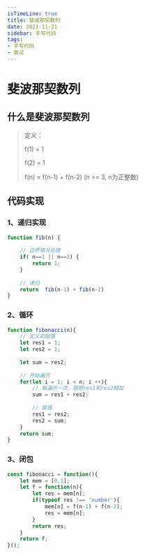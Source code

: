 ```yaml
---
isTimeLine: true
title: 斐波那契数列
date: 2021-11-21
sidebar: 手写代码
tags:
- 手写代码
- 面试
---
```

# 斐波那契数列

## 什么是斐波那契数列

> 定义：
> 
> f(1) = 1
> 
> f(2) = 1
> 
> f(n) = f(n-1) + f(n-2) (n >= 3, n为正整数)

## 代码实现

### 1、递归实现

```js
function fib(n) {
    
    // 边界情况处理
    if( n==1 || n==2) {
        return 1;
    }
    
    // 递归
    return  fib(n-1) + fib(n-2)
}

```

### 2、循环

```js
function fibonacci(n){
    // 定义初始值
    let res1 = 1;
    let res2 = 1;
    
    let sum = res2;
    
    // 开始遍历
    for(let i = 1; i < n; i ++){
        // 每遍历一次，就把res1和res2相加
        sum = res1 + res2;
        
        // 赋值
        res1 = res2;
        res2 = sum;
    }
    return sum;
}
```

### 3、闭包

```js
const fibonacci = function(){
    let mem = [0,1];
    let f = function(n){
        let res = mem[n];
        if(typeof res !== 'number'){
            mem[n] = f(n-1) + f(n-2);
            res = mem[n];
        }
        return res;
    }
    return f;
}();
```












